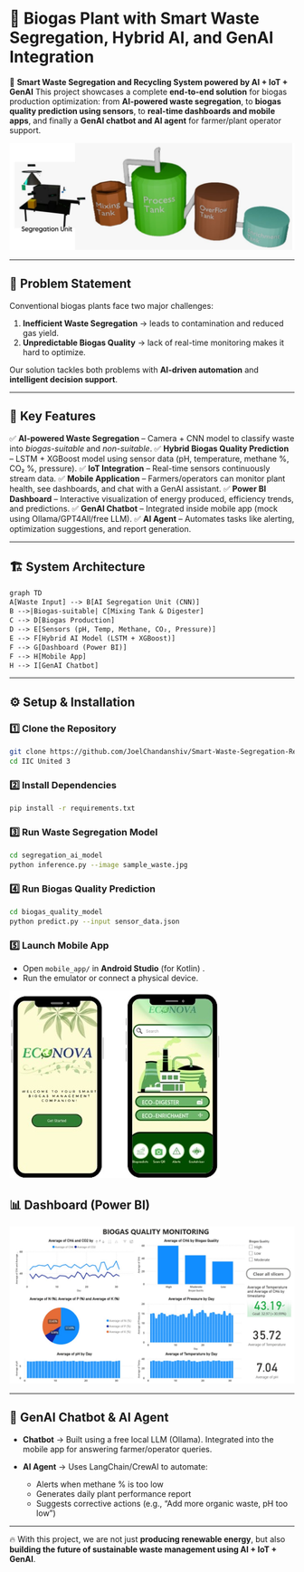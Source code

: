 # 🌱 Biogas Plant with Smart Waste Segregation, Hybrid AI, and GenAI Integration

🚀 **Smart Waste Segregation and Recycling System powered by AI + IoT + GenAI**
This project showcases a complete **end-to-end solution** for biogas production optimization: from **AI-powered waste segregation**, to **biogas quality prediction using sensors**, to **real-time dashboards and mobile apps**, and finally a **GenAI chatbot and AI agent** for farmer/plant operator support.

![System Design](/System%20Desgin.jpeg)

---

## 📌 Problem Statement

Conventional biogas plants face two major challenges:

1. **Inefficient Waste Segregation** → leads to contamination and reduced gas yield.
2. **Unpredictable Biogas Quality** → lack of real-time monitoring makes it hard to optimize.

Our solution tackles both problems with **AI-driven automation** and **intelligent decision support**.

---

## 🌟 Key Features

✅ **AI-powered Waste Segregation** – Camera + CNN model to classify waste into *biogas-suitable* and *non-suitable*.
✅ **Hybrid Biogas Quality Prediction** – LSTM + XGBoost model using sensor data (pH, temperature, methane %, CO₂ %, pressure).
✅ **IoT Integration** – Real-time sensors continuously stream data.
✅ **Mobile Application** – Farmers/operators can monitor plant health, see dashboards, and chat with a GenAI assistant.
✅ **Power BI Dashboard** – Interactive visualization of energy produced, efficiency trends, and predictions.
✅ **GenAI Chatbot** – Integrated inside mobile app (mock using Ollama/GPT4All/free LLM).
✅ **AI Agent** – Automates tasks like alerting, optimization suggestions, and report generation.

---

## 🏗️ System Architecture

```mermaid
graph TD
A[Waste Input] --> B[AI Segregation Unit (CNN)]
B -->|Biogas-suitable| C[Mixing Tank & Digester]
C --> D[Biogas Production]
D --> E[Sensors (pH, Temp, Methane, CO₂, Pressure)]
E --> F[Hybrid AI Model (LSTM + XGBoost)]
F --> G[Dashboard (Power BI)]
F --> H[Mobile App]
H --> I[GenAI Chatbot]
```
---

## ⚙️ Setup & Installation

### 1️⃣ Clone the Repository

```bash
git clone https://github.com/JoelChandanshiv/Smart-Waste-Segregation-Recycling-and-Autonomous-Biogas-Plant.git
cd IIC United 3
```

### 2️⃣ Install Dependencies

```bash
pip install -r requirements.txt
```

### 3️⃣ Run Waste Segregation Model

```bash
cd segregation_ai_model
python inference.py --image sample_waste.jpg
```

### 4️⃣ Run Biogas Quality Prediction

```bash
cd biogas_quality_model
python predict.py --input sensor_data.json
```

### 5️⃣ Launch Mobile App

* Open `mobile_app/` in **Android Studio** (for Kotlin) .
* Run the emulator or connect a physical device.

![Mobile Application](mobile_app/ECONOVA/Mobile%20APP%20UI.jpeg)


## 📊 Dashboard (Power BI)

![Power BI Dashboard](dashboard/powerBI.jpeg)

---

## 🤖 GenAI Chatbot & AI Agent

* **Chatbot** → Built using a free local LLM (Ollama). Integrated into the mobile app for answering farmer/operator queries.
* **AI Agent** → Uses LangChain/CrewAI to automate:

  * Alerts when methane % is too low
  * Generates daily plant performance report
  * Suggests corrective actions (e.g., “Add more organic waste, pH too low”)

---

🔥 With this project, we are not just **producing renewable energy**, but also **building the future of sustainable waste management using AI + IoT + GenAI**.
